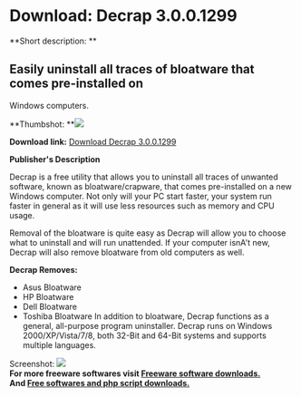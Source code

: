 # Download: Decrap 3.0.0.1299

**Short description: **

## Easily uninstall all traces of bloatware that comes pre-installed on
Windows computers.

  
**Thumbshot: **![](http://www.freewarefiles.com/screenshot/decrap_md.jpg)   
  
**Download link:** [Download Decrap 3.0.0.1299](http://freesoftwares.boysofts.com/Decrap_program_87776.html)  
  

**Publisher's Description**  
  

Decrap is a free utility that allows you to uninstall all traces of unwanted
software, known as bloatware/crapware, that comes pre-installed on a new
Windows computer. Not only will your PC start faster, your system run faster
in general as it will use less resources such as memory and CPU usage.

Removal of the bloatware is quite easy as Decrap will allow you to choose what
to uninstall and will run unattended. If your computer isnA't new, Decrap will
also remove bloatware from old computers as well.

**Decrap Removes:**

  * Asus Bloatware 
  * HP Bloatware 
  * Dell Bloatware 
  * Toshiba Bloatware 
In addition to bloatware, Decrap functions as a general, all-purpose program
uninstaller. Decrap runs on Windows 2000/XP/Vista/7/8, both 32-Bit and 64-Bit
systems and supports multiple languages.

  
  
Screenshot: ![](http://www.freewarefiles.com/screenshot/decrap.jpg)  
**For more freeware softwares visit [Freeware software downloads.](http://freesoftwares.boysofts.com/)**   
**And [Free softwares and php script downloads.](http://www.boysofts.com/)**

